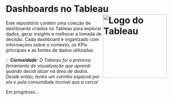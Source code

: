 # Dashboards no Tableau <img align="right" src="https://github.com/user-attachments/assets/cdab4afe-7ed7-478b-a9da-b759aecfaa9f" alt="Logo do Tableau" width="200"/>

Este repositório contém uma coleção de dashboards criados no Tableau para explorar dados, gerar insights e melhorar a tomada de decisão. Cada dashboard é organizado com informações sobre o contexto, os KPIs principais e as fontes de dados utilizadas.

💡 _**Curiosidade**: O Tableau foi a primeira ferramenta de visualização que aprendi quando decidi atuar na área de dados. Desde então, tenho um carinho especial por ela e pela comunidade incrível que a cerca!_

Em progresso...
